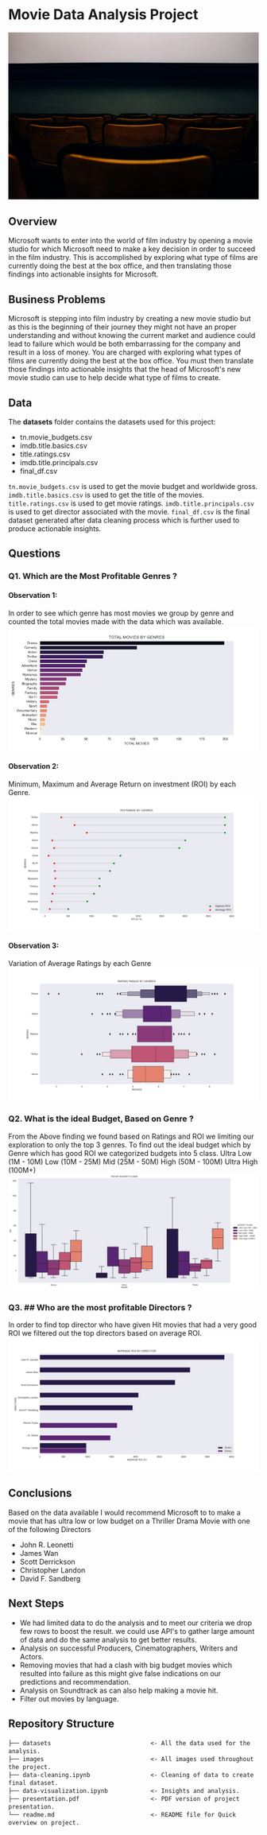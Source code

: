 # Movie Data Analysis Project
![Movie Theater](https://github.com/avithekkc/P1-moive-data-analysis/blob/main/images/theater.jpg?raw=true)
## Overview
Microsoft wants to enter into the world of film industry by opening a movie studio for which Microsoft need to make a key decision in order to succeed in the film industry. This is accomplished by exploring what type of films are currently doing the best at the box office, and then translating those findings into actionable insights for Microsoft.



## Business Problems
Microsoft is stepping into film industry by creating a new movie studio but as this is the beginning of their journey they might not have an proper understanding and without knowing the current market and audience could lead to failure which would be both embarrassing for the company and result in a loss of money. You are charged with exploring what types of films are currently doing the best at the box office. You must then translate those findings into actionable insights that the head of Microsoft's new movie studio can use to help decide what type of films to create.

## Data
The  **datasets**  folder contains the datasets used for this project:

 - tn.movie_budgets.csv
 - imdb.title.basics.csv
 - title.ratings.csv
 - imdb.title.principals.csv
 - final_df.csv

`tn.movie_budgets.csv`  is used to get the movie budget and worldwide gross.
`imdb.title.basics.csv` is used to get the title of the movies.
`title.ratings.csv` is used to get movie ratings.
`imdb.title.principals.csv` is used to get director associated with the movie.
`final_df.csv` is the final dataset generated after data cleaning process which is further used to produce actionable insights.

## Questions
### Q1.  Which are the Most Profitable Genres ?
#### Observation 1:
In order to see which genre has most movies we group by genre and counted the total movies made with the data which was available.
![TOTAL MOVIES BY GENRES](https://github.com/avithekkc/P1-moive-data-analysis/blob/main/images/total_movies_genre.jpg?raw=true)
#### Observation 2:
 Minimum, Maximum and Average Return on investment (ROI) by each Genre.
 ![ROI RANGE BY GENRES](https://github.com/avithekkc/P1-moive-data-analysis/blob/main/images/mean_max_min_roi_genre.jpg?raw=true)
#### Observation 3:
Variation of Average Ratings by each Genre
![RANGE OF RATINGS BY GENRES](https://github.com/avithekkc/P1-moive-data-analysis/blob/main/images/rating_genre.jpg?raw=true)

### Q2.  What is the ideal Budget, Based on Genre ?
From the Above finding we found based on Ratings and ROI we limiting our exploration to only the top 3 genres.
To find out the ideal budget which by Genre which has good ROI we categorized budgets into 5 class.
Ultra Low (1M - 10M)
Low (10M - 25M)
Mid (25M - 50M)
High (50M - 100M)
Ultra High (100M+)
![ROI BY BUDGET CLASS](https://github.com/avithekkc/P1-moive-data-analysis/blob/main/images/roi_budget_class.jpg?raw=true)
### Q3.  ## Who are the most profitable Directors ?
In order to find top director who have given Hit movies that had a very good ROI we filtered out the top directors based on average ROI.
![AVERAGE ROI BY DIRECTOR](https://github.com/avithekkc/P1-moive-data-analysis/blob/main/images/avg_roi_director.jpg?raw=true)
##  Conclusions
Based on the data available I would recommend Microsoft to to make a movie that has ultra low or low budget on a Thriller Drama Movie with one of the following Directors

 - John R. Leonetti
 - James Wan
 - Scott Derrickson
 - Christopher Landon
 - David F. Sandberg

## Next Steps

 - We had limited data to do the analysis and to meet our criteria we drop few rows to boost the result. we could use API's to gather large amount of data and do the same analysis to get better results.
 - Analysis on successful Producers, Cinematographers, Writers and Actors.
 - Removing movies that had a clash with big budget movies which resulted into failure as this might give false indications on our predictions and recommendation.
 - Analysis on Soundtrack as can also help making a movie hit.
 - Filter out movies by language.


##   Repository Structure
```
├── datasets                            <- All the data used for the analysis.
├── images                              <- All images used throughout the project.
├── data-cleaning.ipynb                 <- Cleaning of data to create final dataset.
├── data-visualization.ipynb            <- Insights and analysis.
├── presentation.pdf                    <- PDF version of project presentation.
└── readme.md                           <- README file for Quick overview on project.
```
